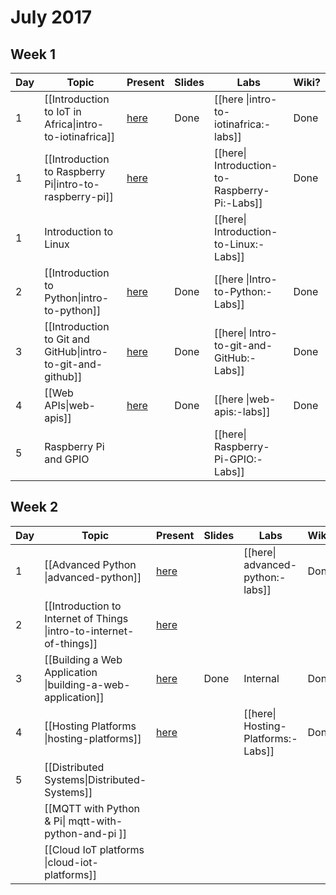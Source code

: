 # July 2017

## Week 1
| Day | Topic | Present | Slides | Labs | Wiki? |
|-----|-------|---------|---------|-------|-------|
|  1  | [[Introduction to IoT in Africa\|intro-to-iotinafrica]] | [here](https://gitpitch.com/iotinafrica/material?p=intro-to-iotinafrica) | Done | [[here \|intro-to-iotinafrica:-labs]] | Done |
|  1  | [[Introduction to Raspberry Pi\|intro-to-raspberry-pi]] | [here](https://gitpitch.com/iotinafrica/material?p=intro-to-raspberry-pi) | | [[here\| Introduction-to-Raspberry-Pi:-Labs]] | Done |
|  1  | Introduction to Linux | | | [[here\| Introduction-to-Linux:-Labs]]
|  2  | [[Introduction to Python\|intro-to-python]] | [here](https://gitpitch.com/iotinafrica/material?p=intro-to-python) | Done | [[here \|Intro-to-Python:-Labs]] | Done |
|  3  | [[Introduction to Git and GitHub\|intro-to-git-and-github]] | [here](https://gitpitch.com/iotinafrica/material?p=intro-to-git-and-github) | Done | [[here\| Intro-to-git-and-GitHub:-Labs]] | Done |
|  4  | [[Web APIs\|web-apis]] | [here](https://gitpitch.com/iotinafrica/material?p=web-apis) | Done | [[here \|web-apis:-labs]] | Done |
|  5  | Raspberry Pi and GPIO | | | [[here\| Raspberry-Pi-GPIO:-Labs]] | |

## Week 2
| Day | Topic | Present | Slides | Labs | Wiki? |
|-----|-------|---------|---------|-------|-------|
|  1  | [[Advanced Python \|advanced-python]] | [here](https://gitpitch.com/iotinafrica/material?p=advanced-python) | | [[here\| advanced-python:-labs]] | Done |
|  2  | [[Introduction to Internet of Things \|intro-to-internet-of-things]] | [here](https://gitpitch.com/iotinafrica/material?p=intro-to-internet-of-things) |
|  3  | [[Building a Web Application \|building-a-web-application]] | [here](https://gitpitch.com/iotinafrica/material?p=building-a-web-application) | Done | Internal | Done |
|  4  | [[Hosting Platforms \|hosting-platforms]] | [here](https://gitpitch.com/iotinafrica/material?p=hosting-platforms) | | [[here\| Hosting-Platforms:-Labs]] | Done |
|  5  | [[Distributed Systems\|Distributed-Systems]] |
|| [[MQTT with Python & Pi\| mqtt-with-python-and-pi ]] | | | |
|| [[Cloud IoT platforms \|cloud-iot-platforms]] ||||